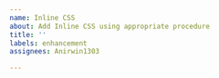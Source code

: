 ```yaml
---
name: Inline CSS
about: Add Inline CSS using appropriate procedure
title: ''
labels: enhancement
assignees: Anirwin1303

---
```




